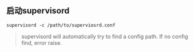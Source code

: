 ## 启动supervisord
    supervisord -c /path/to/superviosrd.conf
> supervisord will automatically try to find a config path. If no config find, error raise.
